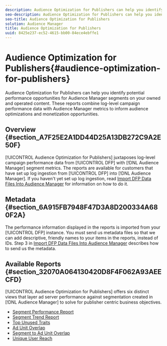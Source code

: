 ```yaml
---
description: Audience Optimization for Publishers can help you identify potential performance opportunities for Audience Manager segments on your owned and operated content. These reports combine log-level campaign performance data with Audience Manager metrics to inform audience optimizations and monetization opportunities.
seo-description: Audience Optimization for Publishers can help you identify potential performance opportunities for Audience Manager segments on your owned and operated content. These reports combine log-level campaign performance data with Audience Manager metrics to inform audience optimizations and monetization opportunities.
seo-title: Audience Optimization for Publishers
solution: Audience Manager
title: Audience Optimization for Publishers
uuid: 8425e237-ec52-4615-bb00-84ece4ebffe1
---
```


# Audience Optimization for Publishers{#audience-optimization-for-publishers}

Audience Optimization for Publishers can help you identify potential performance opportunities for Audience Manager segments on your owned and operated content. These reports combine log-level campaign performance data with Audience Manager metrics to inform audience optimizations and monetization opportunities.

## Overview {#section_A7F25E2A1DD44D25A13DB272C9A2E50F}

[!UICONTROL Audience Optimization for Publishers] juxtaposes log-level campaign performance data from [!UICONTROL DFP] with [!DNL Audience Manager] segment metrics. The reports are available for customers that have set up log ingestion from [!UICONTROL DFP] into [!DNL Audience Manager]. If you haven't yet set up log ingestion, read [Import DFP Data Files Into Audience Manager](../../../import-dfp.md#concept_32EC89A543BA4333B62DD4C0B3E7060A) for information on how to do it.

## Metadata {#section_6A915FB7948F47D3A8D200334A680F2A}

The performance information displayed in the reports is imported from your [!UICONTROL DFP] instance. You must send us metadata files so that we can add descriptive, friendly names to your items in the reports, instead of IDs. Step 3 in [Import DFP Data Files Into Audience Manager](../../../reporting/audience-optimization-reports/aor-publishers/import-dfp.md#concept_32EC89A543BA4333B62DD4C0B3E7060A) describes how to send us the metadata.

## Available Reports {#section_32070A064130420D8F4F062A93AEECFD}

[!UICONTROL Audience Optimization for Publishers] offers six distinct views that layer ad server performance against segmentation created in [!DNL Audience Manager] to solve for publisher centric business objectives.

+ [Segment Performance Report](publisher-segment-performance.md)
+ [Segment Trend Report](publisher-segment-trends.md)
+ [Top Unused Traits](publisher-top-unused-traits.md)
+ [Ad Unit Overlap](publisher-ad-unit-overlap.md)
+ [Segment to Ad Unit Overlap](publisher-segment-ad-unit-overlap.md)
+ [Unique User Reach](publisher-unique-reach.md)
